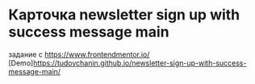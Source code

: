 # Карточка newsletter sign up with success message main
 задание с https://www.frontendmentor.io/
[Demo]https://tudovchanin.github.io/newsletter-sign-up-with-success-message-main/
